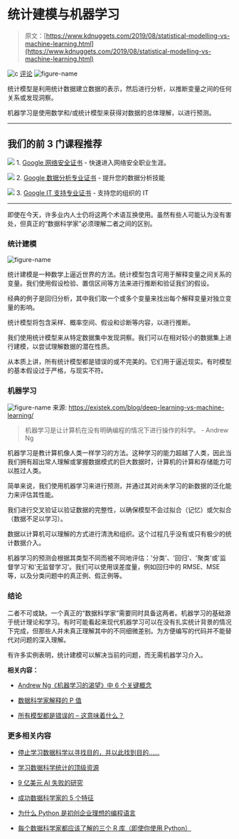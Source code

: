 # 统计建模与机器学习

> 原文：[https://www.kdnuggets.com/2019/08/statistical-modelling-vs-machine-learning.html](https://www.kdnuggets.com/2019/08/statistical-modelling-vs-machine-learning.html)

![c](../Images/3d9c022da2d331bb56691a9617b91b90.png) [评论](#comments) ![figure-name](../Images/6ec5114864dcd8faee8f8510f86ba056.png)

统计模型是利用统计数据建立数据的表示，然后进行分析，以推断变量之间的任何关系或发现洞察。

机器学习是使用数学和/或统计模型来获得对数据的总体理解，以进行预测。

* * *

## 我们的前 3 门课程推荐

![](../Images/0244c01ba9267c002ef39d4907e0b8fb.png) 1\. [Google 网络安全证书](https://www.kdnuggets.com/google-cybersecurity) - 快速进入网络安全职业生涯。

![](../Images/e225c49c3c91745821c8c0368bf04711.png) 2\. [Google 数据分析专业证书](https://www.kdnuggets.com/google-data-analytics) - 提升您的数据分析技能

![](../Images/0244c01ba9267c002ef39d4907e0b8fb.png) 3\. [Google IT 支持专业证书](https://www.kdnuggets.com/google-itsupport) - 支持您的组织的 IT

* * *

即使在今天，许多业内人士仍将这两个术语互换使用。虽然有些人可能认为没有害处，但真正的“数据科学家”必须理解二者之间的区别。

### 统计建模

![figure-name](../Images/cac8c2706faf54a5f1ea16558bb987dd.png)

统计建模是一种数学上逼近世界的方法。统计模型包含可用于解释变量之间关系的变量。我们使用假设检验、置信区间等方法来进行推断和验证我们的假设。

经典的例子是回归分析，其中我们取一个或多个变量来找出每个解释变量对独立变量的影响。

统计模型将包含采样、概率空间、假设和诊断等内容，以进行推断。

我们使用统计模型来从特定数据集中发现洞察。我们可以在相对较小的数据集上进行建模，以尝试理解数据的潜在性质。

从本质上讲，所有统计模型都是错误的或不完美的。它们用于逼近现实。有时模型的基本假设过于严格，与现实不符。

### 机器学习

![figure-name](../Images/a2c058ab5379625ff543dd646f541355.png) 来源: https://existek.com/blog/deep-learning-vs-machine-learning/

> 机器学习是让计算机在没有明确编程的情况下进行操作的科学。 - Andrew Ng

机器学习是教计算机像人类一样学习的方法。这种学习的能力超越了人类，因此当我们拥有超出常人理解或掌握数据模式的巨大数据时，计算机的计算和存储能力可以胜过人类。

简单来说，我们使用机器学习来进行预测，并通过其对尚未学习的新数据的泛化能力来评估其性能。

我们进行交叉验证以验证数据的完整性，以确保模型不会过拟合（记忆）或欠拟合（数据不足以学习）。

数据以计算机可以理解的方式进行清洗和组织。这个过程几乎没有或只有极少的统计数据介入。

机器学习的预测会根据其类型不同而被不同地评估：'分类'、'回归'、'聚类'或'监督学习'和'无监督学习'。我们可以使用误差度量，例如回归中的 RMSE、MSE 等，以及分类问题中的真正例、假正例等。

### 结论

二者不可或缺。一个真正的“数据科学家”需要同时具备这两者。机器学习的基础源于统计理论和学习。有时可能看起来现代机器学习可以在没有扎实统计背景的情况下完成，但那些人并未真正理解其中的不同细微差别。为方便编写的代码并不能替代对问题的深入理解。

有许多实例表明，统计建模可以解决当前的问题，而无需机器学习介入。

**相关内容：**

+   [Andrew Ng《机器学习的渴望》中 6 个关键概念](/2019/08/key-concepts-andrew-ng-machine-learning-yearning.html)

+   [数据科学家解释的 P 值](/2019/07/p-values-explained-data-scientist.html)

+   [所有模型都是错误的 – 这意味着什么？](/2019/06/all-models-are-wrong.html)

### 更多相关内容

+   [停止学习数据科学以寻找目的，并以此找到目的……](https://www.kdnuggets.com/2021/12/stop-learning-data-science-find-purpose.html)

+   [学习数据科学统计的顶级资源](https://www.kdnuggets.com/2021/12/springboard-top-resources-learn-data-science-statistics.html)

+   [9 亿美元 AI 失败的研究](https://www.kdnuggets.com/2021/12/9b-ai-failure-examined.html)

+   [成功数据科学家的 5 个特征](https://www.kdnuggets.com/2021/12/5-characteristics-successful-data-scientist.html)

+   [为什么 Python 是初创企业理想的编程语言](https://www.kdnuggets.com/2021/12/makes-python-ideal-programming-language-startups.html)

+   [每个数据科学家都应该了解的三个 R 库（即使你使用 Python）](https://www.kdnuggets.com/2021/12/three-r-libraries-every-data-scientist-know-even-python.html)
